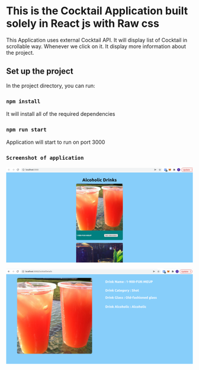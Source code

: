 # This is the Cocktail Application built solely in React js with Raw css

This Application uses external Cocktail API. It will display list of Cocktail in scrollable way. Whenever we click on it. It display more information about the project.

## Set up the project

In the project directory, you can run:

### `npm install`

It will install all of the required dependencies

### `npm run start`
Application will start to run on port 3000

### `Screenshot of application`
![Screenshot](FirstScreen.png)

![Screenshot](SecondScreen.png)
